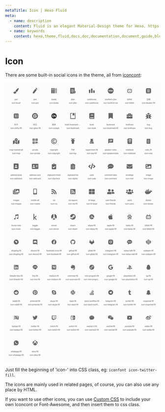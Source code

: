 ```yaml
---
metaTitle: Icon | Hexo Fluid
meta:
  - name: description
    content: Fluid is an elegant Material-Design theme for Hexo. https://github.com/fluid-dev/hexo-theme-fluid
  - name: keywords
    content: hexo,theme,fluid,docs,doc,documentation,document,guide,blog,post,article
---
```


# Icon

There are some built-in social icons in the theme, all from [iconcont](https://www.iconcont.cn/):

![icons](/iconfont.png)

Just fill the beginning of 'icon-' into CSS class, eg: `iconfont icon-twitter-fill`.

The icons are mainly used in related pages, of course, you can also use any place by HTML. 

If you want to use other icons, you can use [Custom CSS](/en/guide/#custom-js-css-html) to include your own Iconcont or Font-Awesome, and then insert them to css class.
